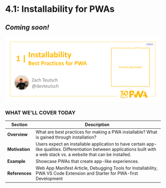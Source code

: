 # 4.1: Installability for PWAs

## *Coming soon!*

![Placeholder Banner Only. Replace when final assets ready.](_media/day1.png)

### WHAT WE'LL COVER TODAY

| Section | Description |
| ------- | ----------- |
| **Overview** | What are best practices for making a PWA installable? What is gained through installation?|
| **Motivation** | Users expect an installable application to have certain app-like qualities. Differentiation between applications built with a web stack vs. a website that can be installed. |
| **Example** | Showcase PWAs that create app-like experiences. |
| **References** | Web App Manifest Article, Debugging Tools for Installability, PWA VS Code Extension and Starter for PWA-first Development |
